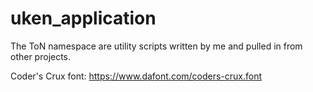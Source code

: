 # uken_application

The ToN namespace are utility scripts written by me and pulled in from other projects.

Coder's Crux font: https://www.dafont.com/coders-crux.font